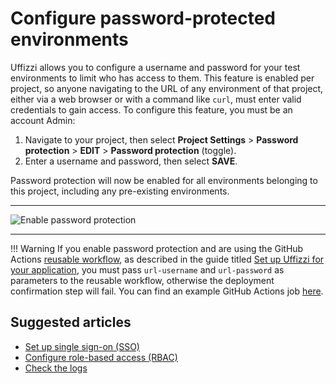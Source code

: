 # Configure password-protected environments

Uffizzi allows you to configure a username and password for your test environments to limit who has access to them. This feature is enabled per project, so anyone navigating to the URL of any environment of that project, either via a web browser or with a command like `curl`, must enter valid credentials to gain access. To configure this feature, you must be an account Admin:

1. Navigate to your project, then select **Project Settings** > **Password protection** > **EDIT** > **Password protection** (toggle).  
2. Enter a username and password, then select **SAVE**.

Password protection will now be enabled for all environments belonging to this project, including any pre-existing environments.  

___

![Enable password protection](../../assets/images/enable-password-protection.png)

___  

!!! Warning
    If you enable password protection and are using the GitHub Actions [reusable workflow](https://github.com/UffizziCloud/preview-action/blob/6504e1578015e5470858bfe7e7793779fa01b6a4/.github/workflows/reusable.yaml), as described in the guide titled [Set up Uffizzi for your application](../set-up-uffizzi-for-your-application.md), you must pass `url-username` and `url-password` as parameters to the reusable workflow, otherwise the deployment confirmation step will fail. You can find an example GitHub Actions job [here](https://github.com/UffizziCloud/example-voting-app/blob/8f78f9204c8869aca538cb929d49c5b1074da8ff/.github/workflows/uffizzi-previews.yml#L179-L180).

## Suggested articles
* [Set up single sign-on (SSO)](single-sign-on.md)
* [Configure role-based access (RBAC)](rbac.md)
* [Check the logs](logs.md)
